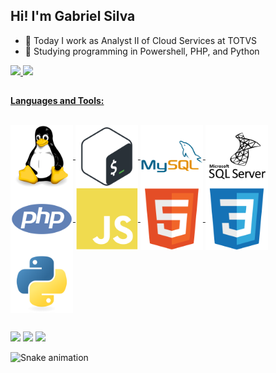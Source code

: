 ## Hi! I'm Gabriel Silva

- 🔭 Today I work as Analyst II of Cloud Services at TOTVS
- 🌱 Studying programming in Powershell, PHP, and Python

 <div>
  <a href="https://github.com/silva-gabrielp">
  <img height="160em" src="https://github-readme-stats.vercel.app/api?username=silva-gabrielp&show_icons=true&theme=dark&include_all_commits=true&count_private=true"/>
  <img height="160em" src="https://github-readme-stats.vercel.app/api/top-langs/?username=silva-gabrielp&layout=compact&langs_count=7&theme=dark"/>
</div>
 
 ##
 
  <strong>Languages and Tools:</strong><br>
  
  <div style="display: inline_block"><br>
    <img align="center" alt="Biel-Linux" height="100" width="100" src="https://raw.githubusercontent.com/devicons/devicon/master/icons/linux/linux-original.svg">
    <img align="center" alt="Biel-Bash" height="100" width="100" src="https://raw.githubusercontent.com/devicons/devicon/master/icons/bash/bash-original.svg">
    <img align="center" alt="Biel-MySQL" height="100" width="100" src="https://raw.githubusercontent.com/devicons/devicon/master/icons/mysql/mysql-original-wordmark.svg">
    <img align="center" alt="Biel-Sql" height="100" width="100" src="https://raw.githubusercontent.com/devicons/devicon/master/icons/microsoftsqlserver/microsoftsqlserver-plain-wordmark.svg">
    <img align="center" alt="Biel-PHP" height="100" width="100" src="https://raw.githubusercontent.com/devicons/devicon/master/icons/php/php-plain.svg">
    <img align="center" alt="Biel-Js" height="100" width="100" src="https://raw.githubusercontent.com/devicons/devicon/master/icons/javascript/javascript-plain.svg">
    <img align="center" alt="Biel-HTML" height="100" width="100" src="https://raw.githubusercontent.com/devicons/devicon/master/icons/html5/html5-original.svg">
    <img align="center" alt="Biel-CSS" height="100" width="100" src="https://raw.githubusercontent.com/devicons/devicon/master/icons/css3/css3-original.svg">
    <img align="center" alt="Biel-Python" height="100" width="100" src="https://raw.githubusercontent.com/devicons/devicon/master/icons/python/python-original.svg">
  </div>
  
##
 
<div>
  <a href="https://instagram.com/gabrielp_silvaa" target="_blank"><img src="https://img.shields.io/badge/-Instagram-%23E4405F?style=for-the-badge&logo=instagram&logoColor=white" target="_blank"></a>
  <a href = "mailto:silva.gabriel@totvs.com.br"><img src="https://img.shields.io/badge/-Gmail-%23333?style=for-the-badge&logo=gmail&logoColor=white" target="_blank"></a>
  <a href="https://www.linkedin.com/in/gabrielsilvaa" target="_blank"><img src="https://img.shields.io/badge/-LinkedIn-%230077B5?style=for-the-badge&logo=linkedin&logoColor=white" target="_blank"></a> 
  
  ![Snake animation](https://github.com/silva-gabrielp/silva-gabrielp/blob/output/github-contribution-grid-snake.svg)
 
</div>
